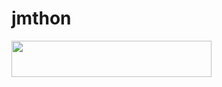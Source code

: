 # jmthon

<p align="left"><a href="https://heroku.com/deploy?template=https://github.com/mpoer/JMTHON-PACK"> <img src="https://img.shields.io/badge/Deploy%20To%20Heroku-purple?style=for-the-badge&logo=heroku" width="320" height="58.45"/></a></p>
